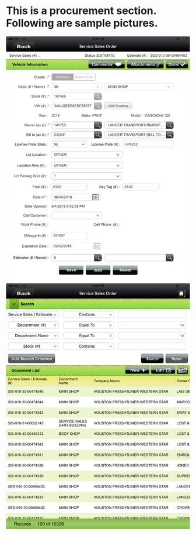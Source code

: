 # This is a procurement section. Following are sample pictures.
![Img 1049](/uploads/img-1049.png "Img 1049")![Img 1048](/uploads/img-1048.png "Img 1048")